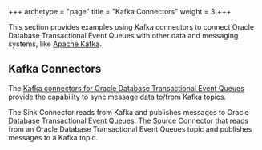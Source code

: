+++
archetype = "page"
title = "Kafka Connectors"
weight = 3
+++

This section provides examples using Kafka connectors to connect Oracle Database Transactional Event Queues with other data and messaging systems, like [Apache Kafka](https://github.com/oracle/okafka/tree/master/connectors).

## Kafka Connectors

The [Kafka connectors for Oracle Database Transactional Event Queues](https://github.com/oracle/okafka/tree/master/connectors) provide the capability to sync message data to/from Kafka topics.

The Sink Connector reads from Kafka and publishes messages to Oracle Database Transactional Event Queues. The Source Connector that reads from an Oracle Database Transactional Event Queues topic and publishes messages to a Kafka topic.
